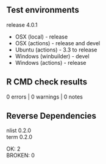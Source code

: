 ## Test environments

release 4.0.1

* OSX (local) - release
* OSX (actions) - release and devel
* Ubuntu (actions) - 3.3 to release
* Windows (winbuilder) - devel
* Windows (actions) - release

## R CMD check results

0 errors | 0 warnings | 0 notes

## Reverse Dependencies

nlist 0.2.0                             
term 0.2.0

OK: 2                                                                                             
BROKEN: 0
